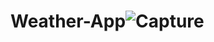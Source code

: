 # Weather-App![Capture](https://user-images.githubusercontent.com/67116029/150834648-b18b1ab9-ee03-4f8e-a392-e7d8b538e7d0.PNG)
